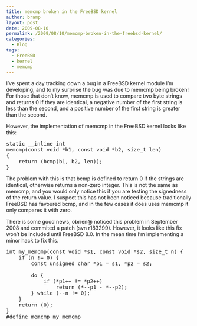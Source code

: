 ```yaml
---
title: memcmp broken in the FreeBSD kernel
author: bramp
layout: post
date: 2009-08-10
permalink: /2009/08/10/memcmp-broken-in-the-freebsd-kernel/
categories:
  - Blog
tags:
  - FreeBSD
  - kernel
  - memcmp
---
```

I&#8217;ve spent a day tracking down a bug in a FreeBSD kernel module I&#8217;m developing, and to my surprise the bug was due to memcmp being broken! For those that don&#8217;t know, memcmp is used to compare two byte strings and returns 0 if they are identical, a negative number of the first string is less than the second, and a positive number of the first string is greater than the second.

However, the implementation of memcmp in the FreeBSD kernel looks like this:

<pre class="prettyprint">static __inline int
memcmp(const void *b1, const void *b2, size_t len)
{
	return (bcmp(b1, b2, len));
}
</pre>

The problem with this is that bcmp is defined to return 0 if the strings are identical, otherwise returns a non-zero integer. This is not the same as memcmp, and you would only notice this if you are testing the signedness of the return value. I suspect this has not been noticed because traditionally FreeBSD has favoured bcmp, and in the few cases it does uses memcmp it only compares it with zero.

There is some good news, obrien@ noticed this problem in September 2008 and commited a patch (svn r183299). However, it looks like this fix won&#8217;t be included until FreeBSD 8.0. In the mean time I&#8217;m implementing a minor hack to fix this.

<pre class="prettyprint">int my_memcmp(const void *s1, const void *s2, size_t n) {
	if (n != 0) {
		const unsigned char *p1 = s1, *p2 = s2;

		do {
			if (*p1++ != *p2++)
				return (*--p1 - *--p2);
		} while (--n != 0);
	}
	return (0);
}
#define memcmp my_memcmp
</pre>